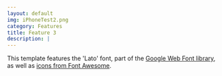 ```yaml
---
layout: default
img: iPhoneTest2.png
category: Features
title: Feature 3
description: |
---
```

This template features the 'Lato' font, part of the [Google Web Font library](http://www.google.com/fonts), as well as [icons from Font Awesome](http://fontawesome.io).
